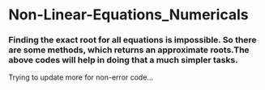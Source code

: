 # Non-Linear-Equations_Numericals
<h3>Finding the exact root for all equations is impossible. So there are some methods, which returns an approximate roots.The above codes will help in doing that a much simpler tasks.</h3>
Trying to update more for non-error code...
